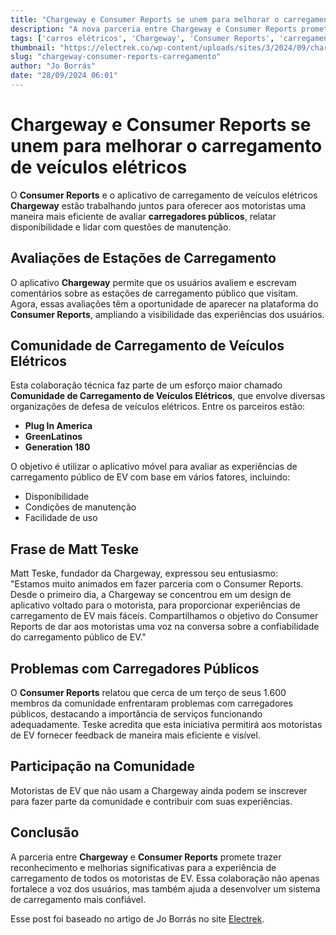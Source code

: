 ```yaml
---
title: "Chargeway e Consumer Reports se unem para melhorar o carregamento de veículos elétricos"
description: "A nova parceria entre Chargeway e Consumer Reports promete melhorar a experiência de carregamento dos motoristas de veículos elétricos, facilitando avaliação e feedback sobre estações de carregamento."
tags: ['carros elétricos', 'Chargeway', 'Consumer Reports', 'carregamento de EV', 'sustentabilidade']
thumbnail: "https://electrek.co/wp-content/uploads/sites/3/2024/09/chargeway-consumer-reports_1.jpg?quality=82&strip=all&w=1400"
slug: "chargeway-consumer-reports-carregamento"
author: "Jo Borrás"
date: "28/09/2024 06:01"
---
```


# Chargeway e Consumer Reports se unem para melhorar o carregamento de veículos elétricos

O **Consumer Reports** e o aplicativo de carregamento de veículos elétricos **Chargeway** estão trabalhando juntos para oferecer aos motoristas uma maneira mais eficiente de avaliar **carregadores públicos**, relatar disponibilidade e lidar com questões de manutenção.

## Avaliações de Estações de Carregamento
O aplicativo **Chargeway** permite que os usuários avaliem e escrevam comentários sobre as estações de carregamento público que visitam. Agora, essas avaliações têm a oportunidade de aparecer na plataforma do **Consumer Reports**, ampliando a visibilidade das experiências dos usuários.

## Comunidade de Carregamento de Veículos Elétricos
Esta colaboração técnica faz parte de um esforço maior chamado **Comunidade de Carregamento de Veículos Elétricos**, que envolve diversas organizações de defesa de veículos elétricos. Entre os parceiros estão:
- **Plug In America**
- **GreenLatinos**
- **Generation 180**

O objetivo é utilizar o aplicativo móvel para avaliar as experiências de carregamento público de EV com base em vários fatores, incluindo:
- Disponibilidade
- Condições de manutenção
- Facilidade de uso

## Frase de Matt Teske
Matt Teske, fundador da Chargeway, expressou seu entusiasmo:  
"Estamos muito animados em fazer parceria com o Consumer Reports. Desde o primeiro dia, a Chargeway se concentrou em um design de aplicativo voltado para o motorista, para proporcionar experiências de carregamento de EV mais fáceis. Compartilhamos o objetivo do Consumer Reports de dar aos motoristas uma voz na conversa sobre a confiabilidade do carregamento público de EV."

## Problemas com Carregadores Públicos
O **Consumer Reports** relatou que cerca de um terço de seus 1.600 membros da comunidade enfrentaram problemas com carregadores públicos, destacando a importância de serviços funcionando adequadamente. Teske acredita que esta iniciativa permitirá aos motoristas de EV fornecer feedback de maneira mais eficiente e visível.

## Participação na Comunidade
Motoristas de EV que não usam a Chargeway ainda podem se inscrever para fazer parte da comunidade e contribuir com suas experiências.

## Conclusão
A parceria entre **Chargeway** e **Consumer Reports** promete trazer reconhecimento e melhorias significativas para a experiência de carregamento de todos os motoristas de EV. Essa colaboração não apenas fortalece a voz dos usuários, mas também ajuda a desenvolver um sistema de carregamento mais confiável.


Esse post foi baseado no artigo de Jo Borrás no site [Electrek](https://electrek.co/2024/09/27/chargeway-and-consumer-reports-team-up-to-improve-charging/).